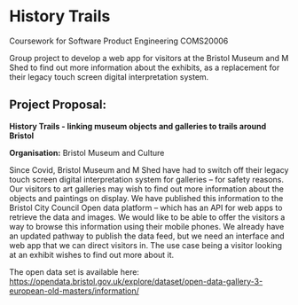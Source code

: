 # History Trails

Coursework for Software Product Engineering COMS20006


Group project to develop a web app for visitors at the Bristol Museum and M Shed to find out more information about the exhibits, as a replacement for their legacy touch screen digital interpretation system. 


## Project Proposal:

**History Trails - linking museum objects and galleries to trails around Bristol**

**Organisation:** Bristol Museum and Culture

Since Covid, Bristol Museum and M Shed have had to switch off their legacy touch screen digital interpretation system for galleries – for safety reasons. Our visitors to art galleries may wish to find out more information about the objects and paintings on display. We have published this information to the Bristol City Council Open data platform – which has an API for web apps to retrieve the data and images. We would like to be able to offer the visitors a way to browse this information using their mobile phones. We already have an updated pathway to publish the data feed, but we need an interface and web app that we can direct visitors in. The use case being a visitor looking at an exhibit wishes to find out more about it.

The open data set is available here: https://opendata.bristol.gov.uk/explore/dataset/open-data-gallery-3-european-old-masters/information/


